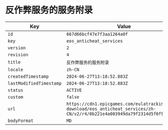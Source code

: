 # 反作弊服务的服务附录

| Key | Value |
| --- | ----- |
| `id` | `667d66bcf47e7f3aa1264a0f` |
| `key` | `eos_anticheat_services` |
| `version` | `2` |
| `revision` | `4` |
| `title` | `反作弊服务的服务附录` |
| `locale` | `zh-CN` |
| `createdTimestamp` | `2024-06-27T13:18:52.883Z` |
| `lastModifiedTimestamp` | `2024-06-27T13:18:52.883Z` |
| `status` | `ACTIVE` |
| `custom` | `false` |
| `url` | `https://cdn1.epicgames.com/eulatracking-download/eos_anticheat_services/zh-CN/v2/r4/0b221e4a003949da79f2314d5f0f997b.pdf` |
| `bodyFormat` | `MD` |
